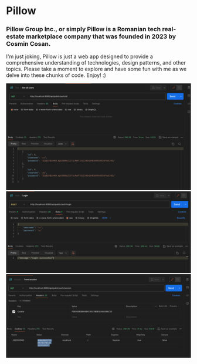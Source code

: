 # Pillow 

### Pillow Group Inc., or simply Pillow is a Romanian tech real-estate marketplace company that was founded in 2023 by Cosmin Cosan.

I'm just joking, Pillow is just a web app designed to provide a comprehensive understanding of technologies, design patterns, and other topics. Please take a moment to explore and have some fun with me as we delve into these chunks of code. Enjoy! :) 

![API call to get all users from DB](/all_users.png "API call to get all users from DB")
![API call to sign in using POST method](/login.png "")
![API call to save session ID into DB](/session.png "")
